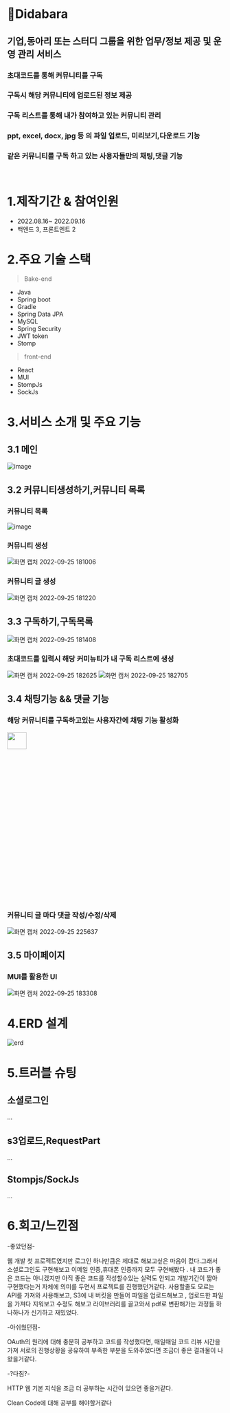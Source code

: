 # 📌Didabara

## **기업,동아리 또는 스터디 그룹을 위한 업무/정보 제공 및 운영 관리 서비스**

### **초대코드를 통해 커뮤니티를 구독**

### **구독시 해당 커뮤니티에 업로드된 정보 제공**

### **구독 리스트를 통해 내가 참여하고 있는 커뮤니티 관리**

### **ppt, excel, docx, jpg 등 의 파일 업로드, 미리보기,다운로드 기능**

### **같은 커뮤니티를 구독 하고 있는 사용자들만의 채팅,댓글 기능**

<br/>

# 1.제작기간 & 참여인원

- 2022.08.16~ 2022.09.16
- 백엔드 3, 프론트엔트 2

# 2.주요 기술 스택

> Bake-end

- Java
- Spring boot
- Gradle
- Spring Data JPA
- MySQL
- Spring Security
- JWT token
- Stomp

> front-end

- React
- MUI
- StompJs
- SockJs

# 3.서비스 소개 및 주요 기능

## 3.1 메인

![image](https://user-images.githubusercontent.com/104490310/192136242-26e2f247-e951-4487-903f-eb4b69c36d6d.png)

## 3.2 커뮤니티생성하기,커뮤니티 목록

### 커뮤니티 목록

![image](https://user-images.githubusercontent.com/104490310/192136250-f425204e-3702-4c37-b889-d7fb7a0bcfed.png)

### 커뮤니티 생성

![화면 캡처 2022-09-25 181006](https://user-images.githubusercontent.com/104490310/192136370-98b0f000-5863-4796-a802-734fef79345a.png)

### 커뮤니티 글 생성

![화면 캡처 2022-09-25 181220](https://user-images.githubusercontent.com/104490310/192136407-d9ff7b6f-608e-4871-8fe4-132984f07a89.png)

## 3.3 구독하기,구독목록

![화면 캡처 2022-09-25 181408](https://user-images.githubusercontent.com/104490310/192136820-804119b0-9d8e-4033-ad2e-4681314621c2.png)

### 초대코드를 입력시 해당 커미뉴티가 내 구독 리스트에 생성

![화면 캡처 2022-09-25 182625](https://user-images.githubusercontent.com/104490310/192136937-10063713-b955-44f4-8073-727e73a6bcd3.png)
![화면 캡처 2022-09-25 182705](https://user-images.githubusercontent.com/104490310/192136948-a1d3bcbf-349c-4f65-8d71-9f8796485155.png)

## 3.4 채팅기능 && 댓글 기능

### 해당 커뮤니티를 구독하고있는 사용자간에 채팅 기능 활성화

<img src= "https://user-images.githubusercontent.com/104490310/192137024-f946af1a-0e7c-4e0c-bc73-f8f45627956d.png" height="10%" width="30%">

### 커뮤니티 글 마다 댓글 작성/수정/삭제

![화면 캡처 2022-09-25 225637](https://user-images.githubusercontent.com/104490310/192147413-25134da2-0d40-4590-bb20-cc75fe0bcca6.png)

## 3.5 마이페이지

### MUI를 활용한 UI

![화면 캡처 2022-09-25 183308](https://user-images.githubusercontent.com/104490310/192137128-ec7e61b6-8f31-4a17-be48-ebb1e8d5b0a4.png)

# 4.ERD 설계

![erd](https://user-images.githubusercontent.com/104490310/191962636-01440206-4a7f-47b4-824a-a47e2d2b3729.png)

# 5.트러블 슈팅

## 소셜로그인

...

## s3업로드,RequestPart

...

## Stompjs/SockJs

...

# 6.회고/느낀점

-좋았던점-

웹 개발 첫 프로젝트였지만 로그인 하나만큼은 제대로 해보고싶은 마음이 컸다.그래서 소셜로그인도 구현해보고 이메일 인증,휴대폰 인증까지 모두 구현해봤다 . 내 코드가 좋은 코드는 아니겠지만 아직 좋은 코드를 작성할수있는 실력도 안되고 개발기간이 짧아 구현했다는거 자체에 의미를 두면서 프로젝트를 진행했던거같다.
사용할줄도 모르는 API를 가져와 사용해보고, S3에 내 버킷을 만들어 파일을 업로드해보고 , 업로드한 파일을 가져다 지워보고 수정도 해보고 라이브러리를 끌고와서 pdf로 변환해가는 과정들 하나하나가 신기하고 재밌었다.

-아쉬웠던점-

OAuth의 원리에 대해 충분히 공부하고 코드를 작성했다면, 매일매일 코드 리뷰 시간을 가져 서로의 진행상황을 공유하여 부족한 부분을 도와주었다면 조금더 좋은 결과물이 나왔을거같다.

-?다짐?-

HTTP 웹 기본 지식을 조금 더 공부하는 시간이 있으면 좋을거같다.

Clean Code에 대해 공부를 해야할거같다
